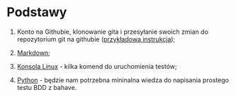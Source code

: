 # Podstawy

1. Konto na Githubie, klonowanie gita i przesyłanie swoich zmian do repozytorium git na githubie ([przykładowa instrukcja](https://github.com/wojciech11/se_software_build_automation_tools/blob/master/01_exercise/README_pl.md));

2. [Markdown](https://docs.github.com/en/get-started/writing-on-github/getting-started-with-writing-and-formatting-on-github/basic-writing-and-formatting-syntax);

3. [Konsola Linux](https://github.com/wojciech11/se_software_build_automation_tools/blob/master/00_intro/README_pl.md) - kilka komend do uruchomienia testów;

4. [Python](python.md) - będzie nam potrzebna mininalna wiedza do napisania prostego testu BDD z bahave.

